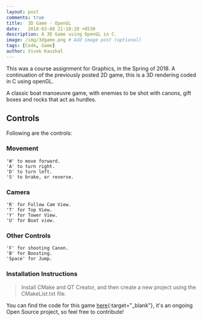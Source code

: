 ```yaml
---
layout: post
comments: true
title:  3D Game - OpenGL
date:   2018-03-08 21:18:20 +0530
description: A 3D Game using OpenGL in C.
image: /img/3dgame.png # Add image post (optional)
tags: [Code, Game]
author: Vivek Kaushal
---
```

This was a course assignment for Graphics, in the Spring of 2018. A continuation of the previously posted 2D game, this is a 3D rendering coded in C using openGL.

A classic boat manoeuvre game, with enemies to be shot with canons, gift boxes and rocks that act as hurdles.

## Controls
Following are the controls:
### Movement
```
'W' to move forward.
'A' to turn right.
'D' to turn left.
'S' to brake, or reverse.
```
### Camera
```
'R' for Follow Cam View.
'T' for Top View.
'Y' for Tower View.
'U' for Boat view.
```
### Other Controls
```
'F' for shooting Canon.
'B' for Boosting.
'Space' for Jump.
```

### Installation Instructions
> Install CMake and QT Creator, and then create a new project using the CMakeList.txt file.


You can find the code for this game [here][github]{:target="_blank"}, it's an ongoing Open Source project, so feel free to contribute!

[github]: https://github.com/kaushalvivek/OpenGL-3D
